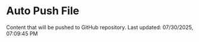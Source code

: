 # Auto Push File

Content that will be pushed to GitHub repository.
Last updated: 07/30/2025, 07:09:45 PM